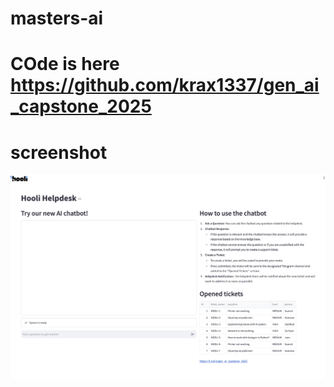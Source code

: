 # masters-ai

# COde is here https://github.com/krax1337/gen_ai_capstone_2025

# screenshot

![alt text](image.png)